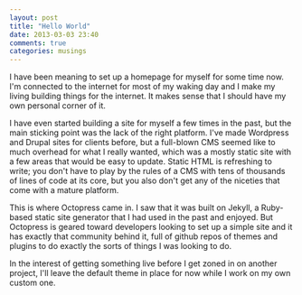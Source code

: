 ```yaml
---
layout: post
title: "Hello World"
date: 2013-03-03 23:40
comments: true
categories: musings
---
```


I have been meaning to set up a homepage for myself for some time now. I'm connected to the internet for most of my waking day and I make my living building things for the internet. It makes sense that I should have my own personal corner of it.

I have even started building a site for myself a few times in the past, but the main sticking point was the lack of the right platform. I've made Wordpress and Drupal sites for clients before, but a full-blown CMS seemed like to much overhead for what I really wanted, which was a mostly static site with a few areas that would be easy to update. Static HTML is refreshing to write; you don't have to play by the rules of a CMS with tens of thousands of lines of code at its core, but you also don't get any of the niceties that come with a mature platform.

This is where Octopress came in. I saw that it was built on Jekyll, a Ruby-based static site generator that I had used in the past and enjoyed. But Octopress is geared toward developers looking to set up a simple site and it has exactly that community behind it, full of github repos of themes and plugins to do exactly the sorts of things I was looking to do.

In the interest of getting something live before I get zoned in on another project, I'll leave the default theme in place for now while I work on my own custom one.